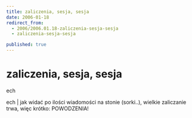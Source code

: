 ```yaml
---
title: zaliczenia, sesja, sesja
date: 2006-01-18
redirect_from: 
  - 2006/2006.01.18-zaliczenia-sesja-sesja
  - zaliczenia-sesja-sesja

published: true
---
```




# zaliczenia, sesja, sesja

<time>ech</time>

ech | jak widać po ilości wiadomości na stonie (sorki..), wielkie zaliczanie trwa, więc krótko: POWODZENIA!

<!--CONTENT FROM OLD SERVER (jos before 2013): ech | jak widać po ilości wiadomości na stonie (sorki..), wielkie zaliczanie trwa, więc krótko: POWODZENIA!
-->

<!--{{json:{"created_date":"2006-01-18 22:59:11","publish_down":"0000-00-00 00:00:00","id":"299"}}}-->